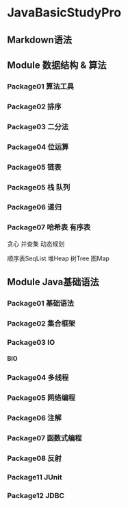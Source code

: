 # JavaBasicStudyPro
## Markdown语法


## Module 数据结构 & 算法
### Package01 算法工具
### Package02 排序
### Package03 二分法
### Package04 位运算
### Package05 链表
### Package05 栈 队列
### Package06 递归
### Package07 哈希表 有序表

贪心
并查集
动态规划

顺序表SeqList
堆Heap
树Tree
图Map


## Module Java基础语法
### Package01 基础语法
### Package02 集合框架
### Package03 IO
#### BIO
### Package04 多线程
### Package05 网络编程
### Package06 注解
### Package07 函数式编程
### Package08 反射

### Package11 JUnit
### Package12 JDBC